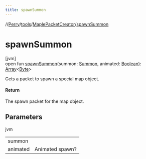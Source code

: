 ```yaml
---
title: spawnSummon
---
```

//[Perry](../../../index.html)/[tools](../index.html)/[MaplePacketCreator](index.html)/[spawnSummon](spawn-summon.html)



# spawnSummon



[jvm]\
open fun [spawnSummon](spawn-summon.html)(summon: [Summon](../../server.maps/-summon/index.html), animated: [Boolean](https://kotlinlang.org/api/latest/jvm/stdlib/kotlin/-boolean/index.html)): [Array](https://kotlinlang.org/api/latest/jvm/stdlib/kotlin/-array/index.html)<[Byte](https://kotlinlang.org/api/latest/jvm/stdlib/kotlin/-byte/index.html)>



Gets a packet to spawn a special map object.



#### Return



The spawn packet for the map object.



## Parameters


jvm

| | |
|---|---|
| summon |  |
| animated | Animated spawn? |




